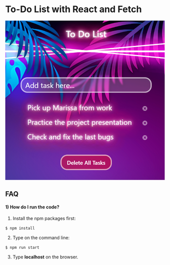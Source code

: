 # To-Do List with React and Fetch
<img src="./src/img/thumbnail.png" />

## FAQ

#### 1) How do I run the code?

1) Install the npm packages first:
```
$ npm install
```

2) Type on the command line:

```
$ npm run start
```

3) Type **localhost** on the browser.
